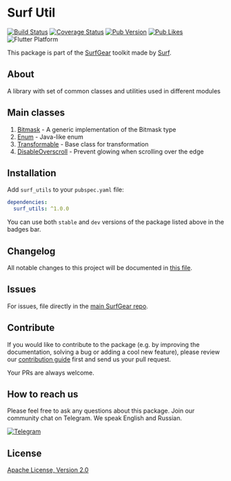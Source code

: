 # Surf Util

[![Build Status](https://github.com/surfstudio/SurfGear/workflows/build/badge.svg)](https://github.com/surfstudio/SurfGear)
[![Coverage Status](https://codecov.io/gh/surfstudio/SurfGear/branch/dev/graph/badge.svg?flag=surf_util)](https://codecov.io/gh/surfstudio/SurfGear)
[![Pub Version](https://img.shields.io/pub/v/surf_util)](https://pub.dev/packages/surf_util)
[![Pub Likes](https://badgen.net/pub/likes/surf_util)](https://pub.dev/packages/surf_util)
![Flutter Platform](https://badgen.net/pub/flutter-platform/surf_util)

This package is part of the [SurfGear](https://github.com/surfstudio/SurfGear) toolkit made by [Surf](https://surf.ru).

## About

A library with set of common classes and utilities used in different modules

## Main classes

1. [Bitmask](/lib/src/enum/bitmask.dart) - A generic implementation of the Bitmask type
2. [Enum](/lib/src/enum/enum.dart) - Java-like enum
3. [Transformable](/lib/src/transformable.dart) - Base class for transformation
4. [DisableOverscroll](/lib/src/ui/widget/disable_overscroll_widget.dart) - Prevent glowing when scrolling over the edge

## Installation

Add `surf_utils` to your `pubspec.yaml` file:

```yaml
dependencies:
  surf_utils: ^1.0.0
```

You can use both `stable` and `dev` versions of the package listed above in the badges bar.

## Changelog

All notable changes to this project will be documented in [this file](./CHANGELOG.md).

## Issues

For issues, file directly in the [main SurfGear repo](https://github.com/surfstudio/SurfGear).

## Contribute

If you would like to contribute to the package (e.g. by improving the documentation, solving a bug or adding a cool new feature), please review our [contribution guide](../../CONTRIBUTING.md) first and send us your pull request.

Your PRs are always welcome.

## How to reach us

Please feel free to ask any questions about this package. Join our community chat on Telegram. We speak English and Russian.

[![Telegram](https://img.shields.io/badge/chat-on%20Telegram-blue.svg)](https://t.me/SurfGear)

## License

[Apache License, Version 2.0](https://www.apache.org/licenses/LICENSE-2.0)
